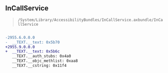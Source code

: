 ## InCallService

> `/System/Library/AccessibilityBundles/InCallService.axbundle/InCallService`

```diff

-2955.6.0.0.0
-  __TEXT.__text: 0x5b70
+2955.9.0.0.0
+  __TEXT.__text: 0x5b6c
   __TEXT.__auth_stubs: 0x4a0
   __TEXT.__objc_methlist: 0xaa8
   __TEXT.__cstring: 0x11f4

```
